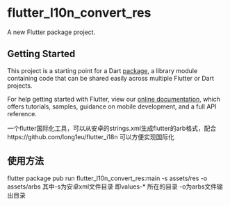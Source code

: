 # flutter_l10n_convert_res

A new Flutter package project.

## Getting Started

This project is a starting point for a Dart
[package](https://flutter.io/developing-packages/),
a library module containing code that can be shared easily across
multiple Flutter or Dart projects.

For help getting started with Flutter, view our 
[online documentation](https://flutter.io/docs), which offers tutorials, 
samples, guidance on mobile development, and a full API reference.

一个flutter国际化工具，可以从安卓的strings.xml生成flutter的arb格式，配合https://github.com/long1eu/flutter_i18n  可以方便实现国际化

## 使用方法
flutter package pub run flutter_l10n_convert_res:main -s assets/res -o assets/arbs
其中-s为安卓xml文件目录  即values-* 所在的目录
-o为arbs文件输出目录
